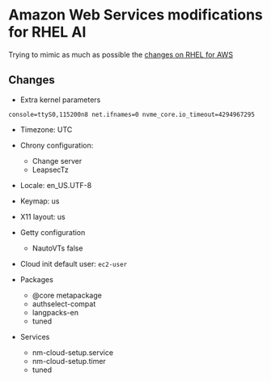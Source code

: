 # Amazon Web Services modifications for RHEL AI
Trying to mimic as much as possible the [changes on RHEL for AWS](https://github.com/osbuild/images/blob/main/pkg/distro/rhel/rhel9/ami.go)

## Changes

- Extra kernel parameters

```
console=ttyS0,115200n8 net.ifnames=0 nvme_core.io_timeout=4294967295
```

- Timezone: UTC
- Chrony configuration:
    - Change server
    - LeapsecTz
- Locale: en_US.UTF-8
- Keymap: us
- X11 layout: us

- Getty configuration
    - NautoVTs false

- Cloud init default user: `ec2-user`

- Packages
    - @core metapackage
    - authselect-compat
    - langpacks-en
    - tuned

- Services
    - nm-cloud-setup.service
    - nm-cloud-setup.timer
    - tuned
